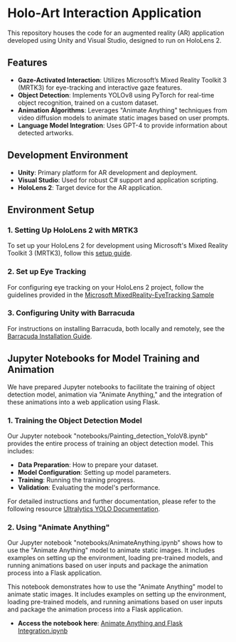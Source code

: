 # Holo-Art Interaction Application

This repository houses the code for an augmented reality (AR) application developed using Unity and Visual Studio, designed to run on HoloLens 2.

## Features

- **Gaze-Activated Interaction**: Utilizes Microsoft’s Mixed Reality Toolkit 3 (MRTK3) for eye-tracking and interactive gaze features.
- **Object Detection**: Implements YOLOv8 using PyTorch for real-time object recognition, trained on a custom dataset.
- **Animation Algorithms**: Leverages "Animate Anything" techniques from video diffusion models to animate static images based on user prompts.
- **Language Model Integration**: Uses GPT-4 to provide information about detected artworks.

## Development Environment

- **Unity**: Primary platform for AR development and deployment.
- **Visual Studio**: Used for robust C# support and application scripting.
- **HoloLens 2**: Target device for the AR application.

## Environment Setup

### 1. Setting Up HoloLens 2 with MRTK3
To set up your HoloLens 2 for development using Microsoft's Mixed Reality Toolkit 3 (MRTK3), follow this [setup guide](https://learn.microsoft.com/en-us/windows/mixed-reality/mrtk-unity/mrtk3-overview/getting-started/setting-up/setup-new-project).

### 2. Set up Eye Tracking
For configuring eye tracking on your HoloLens 2 project, follow the guidelines provided in the [Microsoft MixedReality-EyeTracking Sample](https://github.com/microsoft/MixedReality-EyeTracking-Sample)

### 3. Configuring Unity with Barracuda
For instructions on installing Barracuda, both locally and remotely, see the [Barracuda Installation Guide](https://github.com/Unity-Technologies/barracuda-release/blob/release/3.0.1/Documentation~/Installing.md).

## Jupyter Notebooks for Model Training and Animation

We have prepared Jupyter notebooks to facilitate the training of object detection model, animation via "Animate Anything," and the integration of these animations into a web application using Flask.

### 1. Training the Object Detection Model

Our Jupyter notebook "notebooks/Painting_detection_YoloV8.ipynb" provides the entire process of training an object detection model. This includes:

- **Data Preparation**: How to prepare your dataset.
- **Model Configuration**: Setting up model parameters.
- **Training**: Running the training progress.
- **Validation**: Evaluating the model's performance.

For detailed instructions and further documentation, please refer to the following resource [Ultralytics YOLO Documentation](https://github.com/ultralytics/ultralytics).

### 2. Using "Animate Anything"

Our Jupyter notebook "notebooks/AnimateAnything.ipynb" shows how to use the "Animate Anything" model to animate static images. It includes examples on setting up the environment, loading pre-trained models, and running animations based on user inputs and  package the animation process into a Flask application.



This notebook demonstrates how to use the "Animate Anything" model to animate static images. It includes examples on setting up the environment, loading pre-trained models, and running animations based on user inputs and  package the animation process into a Flask application.

- **Access the notebook here**: [Animate Anything and Flask Integration.ipynb](link-to-your-animate-anything-ipynb)


